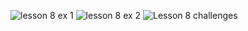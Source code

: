 ![lesson 8 ex 1](https://user-images.githubusercontent.com/128070765/229327545-e66796b9-cfa4-4b01-ba68-056871755331.png)
![lesson 8 ex 2](https://user-images.githubusercontent.com/128070765/229327546-2976a4f4-3bab-49ea-a600-d29ba51d3887.png)
![Lesson 8 challenges](https://user-images.githubusercontent.com/128070765/229327548-7d93e9eb-8795-4b0d-b01f-fd9d659effe2.png)
